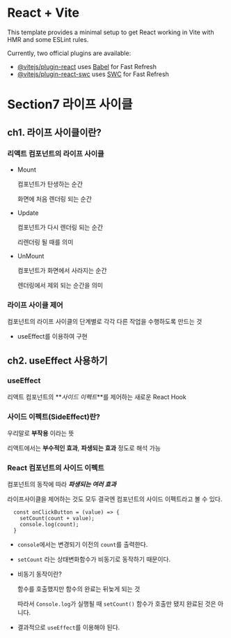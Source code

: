 # React + Vite

This template provides a minimal setup to get React working in Vite with HMR and some ESLint rules.

Currently, two official plugins are available:

- [@vitejs/plugin-react](https://github.com/vitejs/vite-plugin-react/blob/main/packages/plugin-react/README.md) uses [Babel](https://babeljs.io/) for Fast Refresh
- [@vitejs/plugin-react-swc](https://github.com/vitejs/vite-plugin-react-swc) uses [SWC](https://swc.rs/) for Fast Refresh

# Section7 라이프 사이클

## ch1. 라이프 사이클이란?

### 리액트 컴포넌트의 라이프 사이클

- Mount

  컴포넌트가 탄생하는 순간

  화면에 처음 렌더링 되는 순간

- Update

  컴포넌트가 다시 렌더링 되는 순간

  리렌더링 될 때를 의미

- UnMount

  컴포넌트가 화면에서 사라지는 순간

  렌더링에서 제외 되는 순간을 의미

### 라이프 사이클 제어

컴포넌트의 라이프 사이클의 단계별로 각각 다른 작업을 수행하도록 만드는 것

- useEffect를 이용하여 구현

## ch2. useEffect 사용하기

### useEffect

리액트 컴포넌트의 **_사이드 이펙트_**를 제어하는 새로운 React Hook

### 사이드 이펙트(SideEffect)란?

우리말로 **부작용** 이라는 뜻

리액트에서는 **부수적인 효과**, **파생되는 효과** 정도로 해석 가능

### React 컴포넌트의 사이드 이펙트

컴포넌트의 동작에 따라 **_파생되는 여러 효과_**

라이프사이클을 제어하는 것도 모두 결국엔 컴포넌트의 사이드 이펙트라고 볼 수 있다.

```
  const onClickButton = (value) => {
    setCount(count + value);
    console.log(count);
  }
```

- `console`에서는 변경되기 이전의 `count`를 출력한다.
- `setCount` 라는 상태변화함수가 비동기로 동작하기 때문이다.
- 비동기 동작이란?

  함수를 호출했지만 함수의 완료는 뒤늦게 되는 것

  따라서 `Console.log`가 실행될 때 `setCount()` 함수가 호출만 됐지 완료된 것은 아니다.

- 결과적으로 `useEffect`를 이용해야 된다.
